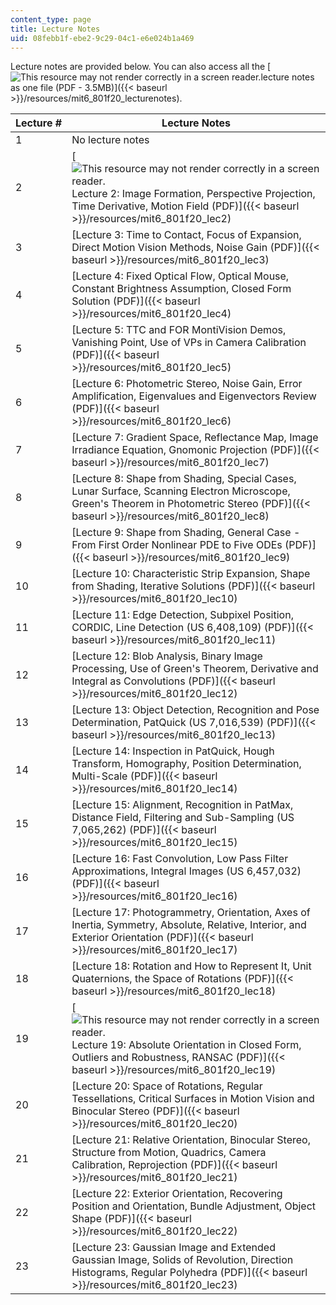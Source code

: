 ```yaml
---
content_type: page
title: Lecture Notes
uid: 08febb1f-ebe2-9c29-04c1-e6e024b1a469
---
```


Lecture notes are provided below. You can also access all the [![This resource may not render correctly in a screen reader.](/images/inacessible.gif)lecture notes as one file (PDF - 3.5MB)]({{< baseurl >}}/resources/mit6_801f20_lecturenotes). 

| Lecture # | Lecture Notes |
| --- | --- |
| 1 | No lecture notes |
| 2 | [![This resource may not render correctly in a screen reader.](/images/inacessible.gif)Lecture 2: Image Formation, Perspective Projection, Time Derivative, Motion Field (PDF)]({{< baseurl >}}/resources/mit6_801f20_lec2) |
| 3 | [Lecture 3: Time to Contact, Focus of Expansion, Direct Motion Vision Methods, Noise Gain (PDF)]({{< baseurl >}}/resources/mit6_801f20_lec3) |
| 4 | [Lecture 4: Fixed Optical Flow, Optical Mouse, Constant Brightness Assumption, Closed Form Solution (PDF)]({{< baseurl >}}/resources/mit6_801f20_lec4) |
| 5 | [Lecture 5: TTC and FOR MontiVision Demos, Vanishing Point, Use of VPs in Camera Calibration (PDF)]({{< baseurl >}}/resources/mit6_801f20_lec5) |
| 6 | [Lecture 6: Photometric Stereo, Noise Gain, Error Amplification, Eigenvalues and Eigenvectors Review (PDF)]({{< baseurl >}}/resources/mit6_801f20_lec6) |
| 7 | [Lecture 7: Gradient Space, Reflectance Map, Image Irradiance Equation, Gnomonic Projection (PDF)]({{< baseurl >}}/resources/mit6_801f20_lec7) |
| 8 | [Lecture 8: Shape from Shading, Special Cases, Lunar Surface, Scanning Electron Microscope, Green's Theorem in Photometric Stereo (PDF)]({{< baseurl >}}/resources/mit6_801f20_lec8) |
| 9 | [Lecture 9: Shape from Shading, General Case - From First Order Nonlinear PDE to Five ODEs (PDF)]({{< baseurl >}}/resources/mit6_801f20_lec9) |
| 10 | [Lecture 10: Characteristic Strip Expansion, Shape from Shading, Iterative Solutions (PDF)]({{< baseurl >}}/resources/mit6_801f20_lec10) |
| 11 | [Lecture 11: Edge Detection, Subpixel Position, CORDIC, Line Detection (US 6,408,109) (PDF)]({{< baseurl >}}/resources/mit6_801f20_lec11) |
| 12 | [Lecture 12: Blob Analysis, Binary Image Processing, Use of Green's Theorem, Derivative and Integral as Convolutions (PDF)]({{< baseurl >}}/resources/mit6_801f20_lec12) |
| 13 | [Lecture 13: Object Detection, Recognition and Pose Determination, PatQuick (US 7,016,539) (PDF)]({{< baseurl >}}/resources/mit6_801f20_lec13) |
| 14 | [Lecture 14: Inspection in PatQuick, Hough Transform, Homography, Position Determination, Multi-Scale (PDF)]({{< baseurl >}}/resources/mit6_801f20_lec14) |
| 15 | [Lecture 15: Alignment, Recognition in PatMax, Distance Field, Filtering and Sub-Sampling (US 7,065,262) (PDF)]({{< baseurl >}}/resources/mit6_801f20_lec15) |
| 16 | [Lecture 16: Fast Convolution, Low Pass Filter Approximations, Integral Images (US 6,457,032) (PDF)]({{< baseurl >}}/resources/mit6_801f20_lec16) |
| 17 | [Lecture 17: Photogrammetry, Orientation, Axes of Inertia, Symmetry, Absolute, Relative, Interior, and Exterior Orientation (PDF)]({{< baseurl >}}/resources/mit6_801f20_lec17) |
| 18 | [Lecture 18: Rotation and How to Represent It, Unit Quaternions, the Space of Rotations (PDF)]({{< baseurl >}}/resources/mit6_801f20_lec18) |
| 19 | [![This resource may not render correctly in a screen reader.](/images/inacessible.gif)Lecture 19: Absolute Orientation in Closed Form, Outliers and Robustness, RANSAC (PDF)]({{< baseurl >}}/resources/mit6_801f20_lec19) |
| 20 | [Lecture 20: Space of Rotations, Regular Tessellations, Critical Surfaces in Motion Vision and Binocular Stereo (PDF)]({{< baseurl >}}/resources/mit6_801f20_lec20) |
| 21 | [Lecture 21: Relative Orientation, Binocular Stereo, Structure from Motion, Quadrics, Camera Calibration, Reprojection (PDF)]({{< baseurl >}}/resources/mit6_801f20_lec21) |
| 22 | [Lecture 22: Exterior Orientation, Recovering Position and Orientation, Bundle Adjustment, Object Shape (PDF)]({{< baseurl >}}/resources/mit6_801f20_lec22) |
| 23 | [Lecture 23: Gaussian Image and Extended Gaussian Image, Solids of Revolution, Direction Histograms, Regular Polyhedra (PDF)]({{< baseurl >}}/resources/mit6_801f20_lec23)